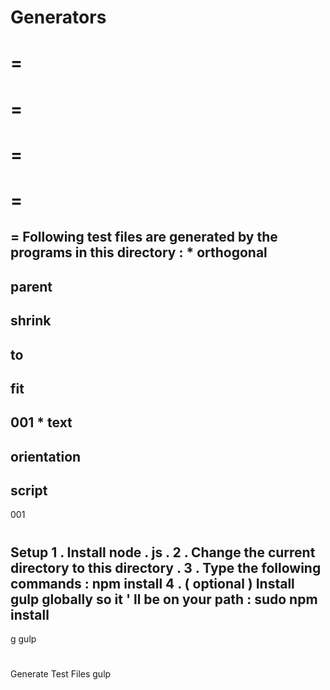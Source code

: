 Generators
=
=
=
=
=
=
=
=
=
=
Following
test
files
are
generated
by
the
programs
in
this
directory
:
*
orthogonal
-
parent
-
shrink
-
to
-
fit
-
001
*
text
-
orientation
-
script
-
001
#
#
Setup
1
.
Install
node
.
js
.
2
.
Change
the
current
directory
to
this
directory
.
3
.
Type
the
following
commands
:
npm
install
4
.
(
optional
)
Install
gulp
globally
so
it
'
ll
be
on
your
path
:
sudo
npm
install
-
g
gulp
#
#
Generate
Test
Files
gulp
